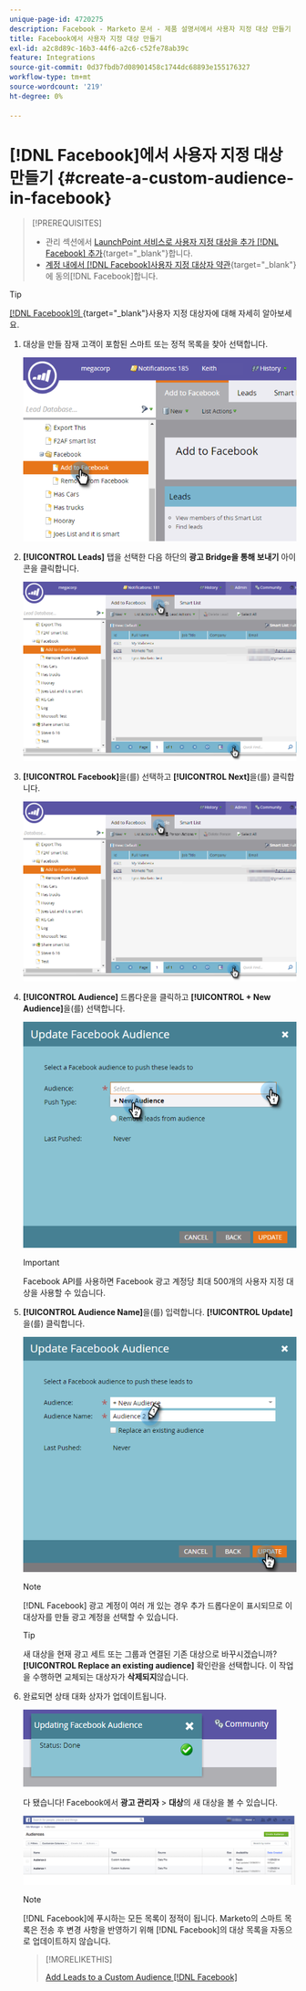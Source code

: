```yaml
---
unique-page-id: 4720275
description: Facebook - Marketo 문서 - 제품 설명서에서 사용자 지정 대상 만들기
title: Facebook에서 사용자 지정 대상 만들기
exl-id: a2c8d89c-16b3-44f6-a2c6-c52fe78ab39c
feature: Integrations
source-git-commit: 0d37fbdb7d08901458c1744dc68893e155176327
workflow-type: tm+mt
source-wordcount: '219'
ht-degree: 0%

---
```


# [!DNL Facebook]에서 사용자 지정 대상 만들기 {#create-a-custom-audience-in-facebook}

>[!PREREQUISITES]
>
>* 관리 섹션에서 [LaunchPoint 서비스로 사용자 지정 대상을 추가 [!DNL Facebook] 추가](/help/marketo/product-docs/demand-generation/ad-network-integrations/add-facebook-custom-audiences-as-a-launchpoint-service.md){target="_blank"}합니다.
>* [ 계정 내에서  [!DNL Facebook]사용자 지정 대상자 약관](https://www.facebook.com/ads/manage/customaudiences/tos.php){target="_blank"}에 동의[!DNL Facebook]합니다.

>[!TIP]
>
>[ [!DNL Facebook]의 ](https://www.facebook.com/help/341425252616329){target="_blank"}사용자 지정 대상자에 대해 자세히 알아보세요.

1. 대상을 만들 잠재 고객이 포함된 스마트 또는 정적 목록을 찾아 선택합니다.

   ![](assets/create-a-custom-audience-in-facebook-1.png)

1. **[!UICONTROL Leads]** 탭을 선택한 다음 하단의 **광고 Bridge을 통해 보내기** 아이콘을 클릭합니다.

   ![](assets/create-a-custom-audience-in-facebook-2.png)

1. **[!UICONTROL Facebook]**&#x200B;을(를) 선택하고 **[!UICONTROL Next]**&#x200B;을(를) 클릭합니다.

   ![](assets/create-a-custom-audience-in-facebook-3.png)

1. **[!UICONTROL Audience]** 드롭다운을 클릭하고 **[!UICONTROL + New Audience]**&#x200B;을(를) 선택합니다.

   ![](assets/create-a-custom-audience-in-facebook-4.png)

   >[!IMPORTANT]
   >
   >Facebook API를 사용하면 Facebook 광고 계정당 최대 500개의 사용자 지정 대상을 사용할 수 있습니다.

1. **[!UICONTROL Audience Name]**&#x200B;을(를) 입력합니다. **[!UICONTROL Update]**&#x200B;을(를) 클릭합니다.

   ![](assets/create-a-custom-audience-in-facebook-5.png)

   >[!NOTE]
   >
   >[!DNL Facebook] 광고 계정이 여러 개 있는 경우 추가 드롭다운이 표시되므로 이 대상자를 만들 광고 계정을 선택할 수 있습니다.

   >[!TIP]
   >
   >새 대상을 현재 광고 세트 또는 그룹과 연결된 기존 대상으로 바꾸시겠습니까? **[!UICONTROL Replace an existing audience]** 확인란을 선택합니다. 이 작업을 수행하면 교체되는 대상자가 **삭제되지**&#x200B;않습니다.

1. 완료되면 상태 대화 상자가 업데이트됩니다.

   ![](assets/create-a-custom-audience-in-facebook-6.png)

   다 됐습니다! Facebook에서 **광고 관리자** > **대상**&#x200B;의 새 대상을 볼 수 있습니다.

   ![](assets/create-a-custom-audience-in-facebook-7.png)

   >[!NOTE]
   >
   >[!DNL Facebook]에 푸시하는 모든 목록이 정적이 됩니다. Marketo의 스마트 목록은 전송 후 변경 사항을 반영하기 위해 [!DNL Facebook]의 대상 목록을 자동으로 업데이트하지 않습니다.

   >[!MORELIKETHIS]
   >
   >[Add Leads to a Custom Audience [!DNL Facebook]](/help/marketo/product-docs/demand-generation/facebook/add-leads-to-a-custom-audience-in-facebook.md)
